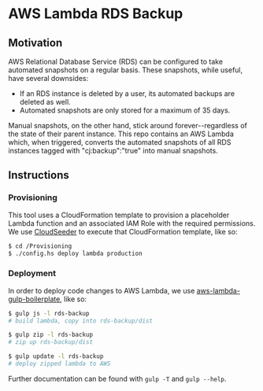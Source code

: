 # AWS Lambda RDS Backup  

## Motivation

AWS Relational Database Service (RDS) can be configured to take automated snapshots on a regular basis. These snapshots, while useful, have several downsides:

* If an RDS instance is deleted by a user, its automated backups are deleted as well.
* Automated snapshots are only stored for a maximum of 35 days.

Manual snapshots, on the other hand, stick around forever--regardless of the state of their parent instance. This repo contains an AWS Lambda which, when triggered, converts the automated snapshots of all RDS instances tagged with "cj:backup":"true" into manual snapshots.

## Instructions
### Provisioning

This tool uses a CloudFormation template to provision a placeholder Lambda function and an associated IAM Role with the required permissions. We use [CloudSeeder](https://github.com/cjdev/cloud-seeder) to execute that CloudFormation template, like so:

```bash
$ cd /Provisioning
$ ./config.hs deploy lambda production
```

### Deployment

In order to deploy code changes to AWS Lambda, we use [aws-lambda-gulp-boilerplate](https://github.com/tombray/aws-lambda-gulp-boilerplate), like so:

```bash
$ gulp js -l rds-backup
# build lambda, copy into rds-backup/dist

$ gulp zip -l rds-backup
# zip up rds-backup/dist

$ gulp update -l rds-backup
# deploy zipped lambda to AWS
```

Further documentation can be found with `gulp -T` and `gulp --help`.

